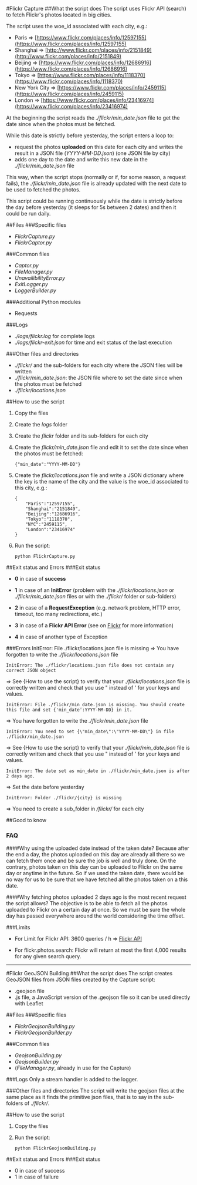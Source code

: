 #Flickr Capture
##What the script does
The script uses Flickr API (search) to fetch Flickr's photos located in big cities.

The script uses the woe_id associated with each city, e.g.:

-	Paris => [https://www.flickr.com/places/info/12597155](https://www.flickr.com/places/info/12597155)
-	Shanghai => [http://www.flickr.com/places/info/2151849](http://www.flickr.com/places/info/2151849)
-	Beijing => [https://www.flickr.com/places/info/12686916](https://www.flickr.com/places/info/12686916)
-	Tokyo => [https://www.flickr.com/places/info/1118370](https://www.flickr.com/places/info/1118370)
-	New York City => [https://www.flickr.com/places/info/2459115](https://www.flickr.com/places/info/2459115)
-	London => [https://www.flickr.com/places/info/23416974](https://www.flickr.com/places/info/23416974)

At the beginning the script reads the _./flickr/min_date.json_ file to get the date since when the photos must be fetched.

While this date is strictly before yesterday, the script enters a loop to:
- request the photos __uploaded__ on this date for each city and writes the result in a JSON file (_YYYY-MM-DD.json_) (one JSON file by city)
- adds one day to the date and write this new date in the _./flickr/min_date.json_ file

This way, when the script stops (normally or if, for some reason, a request fails), the _./flickr/min_date.json_ file is already updated with the next date to be used to fetched the photos.

This script could be running continuously while the date is strictly before the day before yesterday (it sleeps for 5s between 2 dates) and then it could be run daily.

##Files
###Specific files
-	_FlickrCapture.py_
-	_FlickrCaptor.py_

###Common files
-	_Captor.py_
-	_FileManager.py_
-	_UnavailibilityError.py_
-	_ExitLogger.py_
-	_LoggerBuilder.py_

###Additional Python modules
-	Requests

###Logs
-	_./logs/flickr.log_ for complete logs 
-	_./logs/flickr-exit.json_ for time and exit status of the last execution

###Other files and directories
-	_./flickr/_ and the sub-folders for each city where the JSON files will be written
-	_./flickr/min_date.json_: the JSON file where to set the date since when the photos must be fetched
-	_./flickr/locations.json_

##How to use the script
1.	Copy the files
2.	Create the _logs_ folder
3.	Create the _flickr_ folder and its sub-folders for each city
4.	Create the _flickr/min_date.json_ file and edit it to set the date since when the photos must be fetched:

		{"min_date":"YYYY-MM-DD"} 

5.	Create the _flickr/locations.json_ file and write a JSON dictionary where the key is the name of the city and the value is the woe_id associated to this city, e.g.:

		{
			"Paris":"12597155",
			"Shanghai":"2151849",
			"Beijing":"12686916",
			"Tokyo":"1118370",
			"NYC":"2459115",
			"London":"23416974"
		}

6.	Run the script:

		python FlickrCapture.py
		
##Exit status and Errors
###Exit status
-	**0** in case of **success**

-	**1** in case of an **InitError** (problem with the _./flickr/locations.json_ or _./flickr/min_date.json_ files or with the _./flickr/_ folder or sub-folders)

-	**2** in case of a **RequestException** (e.g. network problem, HTTP error, timeout, too many redirections, etc.)

-	**3** in case of a **Flickr API Error** (see on [Flickr](https://www.flickr.com/services/api/response.json.html) for more information)

-	**4** in case of another type of Exception


###Errors
	InitError: File ./flickr/locations.json file is missing
=> You have forgotten to write the _./flickr/locations.json_ file

	InitError: The ./flickr/locations.json file does not contain any correct JSON object
=> See {How to use the script} to verify that your _./flickr/locations.json_ file is correctly written and check that you use " instead of ' for your keys and values.

	InitError: File ./flickr/min_date.json is missing. You should create this file and set {'min_date':YYYY-MM-DD} in it.
=> You have forgotten to write the _./flickr/min_date.json_ file

	InitError: You need to set {\"min_date\":\"YYYY-MM-DD\"} in file ./flickr/min_date.json
=> See {How to use the script} to verify that your _./flickr/min_date.json_ file is correctly written and check that you use " instead of ' for your keys and values.

	InitError: The date set as min_date in ./flickr/min_date.json is after 2 days ago.
=> Set the date before yesterday

	InitError: Folder ./flickr/{city} is missing
=> You need to create a sub_folder in _/flickr/_ for each city

##Good to know
### FAQ
####Why using the uploaded date instead of the taken date?
Because after the end a day, the photos uploaded on this day are already all there so we can fetch them once and be sure the job is well and truly done.
On the contrary, photos taken on this day can be uploaded to Flickr on the same day or anytime in the future. So if we used the taken date, there would be no way for us to be sure that we have fetched all the photos taken on a this date.

####Why fetching photos uploaded 2 days ago is the most recent request the script allows?
The objective is to be able to fetch all the photos uploaded to Flickr on a certain day at once. So we must be sure the whole day has passed everywhere around the world considering the time offset.

###Limits
-	For Limit for Flickr API: 3600 queries / h => [Flickr API](http://www.flickr.com/services/developer/api/)

-	For flickr.photos.search: Flickr will return at most the first 4,000 results for any given search query.

---
#Flickr GeoJSON Building
##What the script does
The script creates GeoJSON files from JSON files created by the Capture script:
-	.geojson file
-	.js file, a JavaScript version of the .geojson file so it can be used directly with Leaflet

##Files
###Specific files
-	_FlickrGeojsonBuilding.py_
-	_FlickrGeojsonBuilder.py_

###Common files
-	_GeojsonBuilding.py_
-	_GeojsonBuilder.py_
-	(_FileManager.py_, already in use for the Capture)

###Logs
Only a stream handler is added to the logger.

###Other files and directories
The script will write the geojson files at the same place as it finds the primitive json files, that is to say in the sub-folders of _./flickr/_.

##How to use the script
1.	Copy the files
2.	Run the script:

		python FlickrGeojsonBuilding.py
		
##Exit status and Errors
###Exit status
-	0 in case of success
-	1 in case of failure
